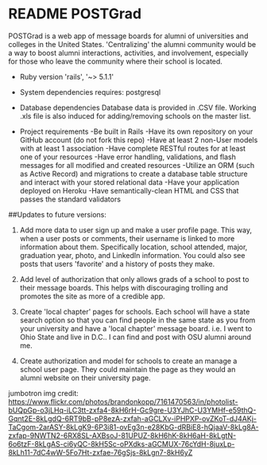 # README POSTGrad

POSTGrad is a web app of message boards for alumni of universities and colleges in the United States. 'Centralizing' the alumni community would be a way to boost alumni interactions, activities, and involvement, especially for those who leave the community where their school is located.

* Ruby version
  'rails', '~> 5.1.1'

* System dependencies
  requires: postgresql

* Database dependencies
  Database data is provided in .CSV file. Working .xls file is also induced for adding/removing schools on the master list.

* Project requirements
  -Be built in Rails
  -Have its own repository on your GitHub account (do not fork this repo)
  -Have at least 2 non-User models with at least 1 association
  -Have complete RESTful routes for at least one of your resources
  -Have error handling, validations, and flash messages for all modified and created resources
  -Utilize an ORM (such as Active Record) and migrations to create a database table structure and interact with your stored relational data
  -Have your application deployed on Heroku
  -Have semantically-clean HTML and CSS that passes the standard validators

##Updates to future versions:
1. Add more data to user sign up and make a user profile page. This way, when a user posts or comments, their username is linked to more information about them. Specifically location, school attended, major, graduation year, photo, and LinkedIn information. You could also see posts that users 'favorite' and a history of posts they make.

2. Add level of authorization that only allows grads of a school to post to their message boards. This helps with discouraging trolling and promotes the site as more of a credible app.

3. Create 'local chapter' pages for schools. Each school will have a state search option so that you can find people in the same state as you from your university and have a 'local chapter' message board. i.e. I went to Ohio State and live in D.C.. I can find and post with OSU alumni around me.

4. Create authorization and model for schools to create an manage a school user page. They could maintain the page as they would an alumni website on their university page.

jumbotron img credit: https://www.flickr.com/photos/brandonkopp/7161470563/in/photolist-bUQpGp-o3jLHq-iLC3tt-zxfa4-8kH6rH-Gc9gre-U3YJhC-U3YMHf-e59thQ-Gqnt2E-8kLgdQ-6RT9bB-pP8ezA-zxfah-aGCLXv-iPHPXP-ovZKoT-dJ4AKj-TaCgom-2arASY-8kLgK9-6P3i81-ovEg3n-e28KbG-dRBiE8-hQjaaV-8kLg8A-zxfap-9NWTN2-6RX8SL-AXBsoJ-81UPUZ-8kH6hK-8kH6aH-8kLgtN-6o6tzF-8kLgAS-ci6yQC-8kH5Sc-oPXdks-aGCMUX-76cYdH-8juxLp-8kLh11-7dC4wW-5Fo7Ht-zxfae-76gSjs-8kLgn7-8kH6yZ

